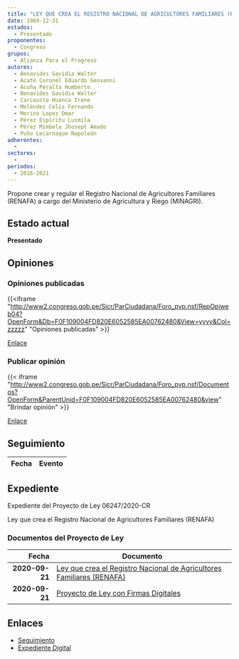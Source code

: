 ```yaml
---
title: "LEY QUE CREA EL REGISTRO NACIONAL DE AGRICULTORES FAMILIARES (RENAFA)"
date: 1969-12-31
estados: 
  - Presentado
proponentes: 
  - Congreso
grupos: 
  - Alianza Para el Progreso
autores: 
  - Benavides Gavidia Walter
  - Acate Coronel Eduardo Geovanni
  - Acuña Peralta Humberto
  - Benavides Gavidia Walter
  - Carcausto Huanca Irene
  - Meléndez Celis Fernando
  - Merino Lopez Omar
  - Pérez Espíritu Lusmila
  - Pérez Mimbela Jhosept Amado
  - Puño Lecarnaque Napoleón
adherentes: 
  - 
sectores: 
  - 
periodos: 
  - 2016-2021
---
```


Propone crear y regular el Registro Nacional de Agricultores Familiares (RENAFA) a cargo del Ministerio de Agricultura y Riego (MINAGRI).


## Estado actual

**Presentado**

## Opiniones

### Opiniones publicadas

{{<iframe "http://www2.congreso.gob.pe/Sicr/ParCiudadana/Foro_pvp.nsf/RepOpiweb04?OpenForm&Db=F0F109004FD820E6052585EA00762480&View=yyyy&Col=zzzzz" "Opiniones publicadas" >}}

[Enlace](http://www2.congreso.gob.pe/Sicr/ParCiudadana/Foro_pvp.nsf/RepOpiweb04?OpenForm&Db=F0F109004FD820E6052585EA00762480&View=yyyy&Col=zzzzz)
### Publicar opinión

{{< iframe "http://www2.congreso.gob.pe/Sicr/ParCiudadana/Foro_pvp.nsf/Documentos?OpenForm&ParentUnid=F0F109004FD820E6052585EA00762480&view" "Brindar opinión" >}}

[Enlace](http://www2.congreso.gob.pe/Sicr/ParCiudadana/Foro_pvp.nsf/Documentos?OpenForm&ParentUnid=F0F109004FD820E6052585EA00762480&view)

## Seguimiento

| Fecha | Evento |
|------:|--------|


## Expediente

Expediente del Proyecto de Ley 06247/2020-CR

Ley que crea el Registro Nacional de Agricultores Familiares (RENAFA)


### Documentos del Proyecto de Ley

| Fecha | Documento |
|------:|--------|
| **2020-09-21** | [Ley que crea el Registro Nacional de Agricultores Familiares (RENAFA)](http://www.leyes.congreso.gob.pe/Documentos/2016_2021/Proyectos_de_Ley_y_de_Resoluciones_Legislativas/PL06247-20200921.pdf) |
| **2020-09-21** | [Proyecto de Ley con Firmas Digitales](http://www.leyes.congreso.gob.pe/Documentos/2016_2021/Proyectos_de_Ley_y_de_Resoluciones_Legislativas/Proyectos_Firmas_digitales/PL06247.pdf) |

## Enlaces 

- [Seguimiento](http://www2.congreso.gob.pe/Sicr/TraDocEstProc/CLProLey2016.nsf/f7fff46988ca05b1052578e100829cc7/cc253ce979e60b0f052585eb001452de?OpenDocument)
- [Expediente Digital](http://www2.congreso.gob.pe/Sicr/TraDocEstProc/CLProLey2016.nsf/f7fff46988ca05b1052578e100829cc7/cc253ce979e60b0f052585eb001452de?OpenDocument&Click=05257FB7005EB655.eb71d0cf91d8294e05256cdf006b5706/$Body/0.1C6C)
